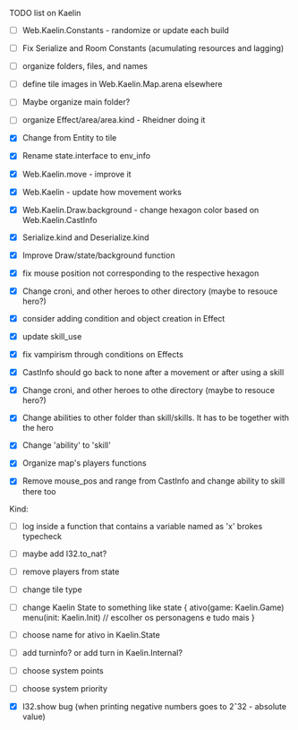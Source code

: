 TODO list on Kaelin

- [ ] Web.Kaelin.Constants - randomize or update each build

- [ ] Fix Serialize and Room Constants (acumulating resources and lagging)

- [ ] organize folders, files, and names

- [ ] define tile images in Web.Kaelin.Map.arena elsewhere

- [ ] Maybe organize main folder?

- [ ] organize Effect/area/area.kind - Rheidner doing it

- [X] Change from Entity to tile

- [X] Rename state.interface to env_info

- [X] Web.Kaelin.move - improve it 

- [X] Web.Kaelin - update how movement works 

- [X] Web.Kaelin.Draw.background - change hexagon color based on Web.Kaelin.CastInfo

- [X] Serialize.kind and Deserialize.kind

- [X] Improve Draw/state/background function

- [X] fix mouse position not corresponding to the respective hexagon

- [X] Change croni, and other heroes to other directory (maybe to resouce hero?)

- [X] consider adding condition and object creation in Effect

- [X] update skill_use

- [X] fix vampirism through conditions on Effects

- [X] CastInfo should go back to none after a movement or after using a skill

- [X] Change croni, and other heroes to othe directory (maybe to resouce hero?)

- [X] Change abilities to other folder than skill/skills. It has to be together with the hero

- [X] Change 'ability' to 'skill'

- [X] Organize map's players functions

- [X] Remove mouse_pos and range from CastInfo and change ability to skill there too

Kind:

- [ ] log inside a function that contains a variable named as 'x' brokes typecheck

- [ ] maybe add I32.to_nat?

- [ ] remove players from state

- [ ] change tile type 

- [ ] change Kaelin State to something like 
  state {
    ativo(game: Kaelin.Game)
    menu(init: Kaelin.Init) // escolher os personagens e tudo mais
  }

- [ ] choose name for ativo in Kaelin.State

- [ ] add turninfo? or add turn in Kaelin.Internal?

- [ ] choose system points

- [ ] choose system priority

- [X] I32.show bug (when printing negative numbers goes to 2ˆ32 - absolute value) 
